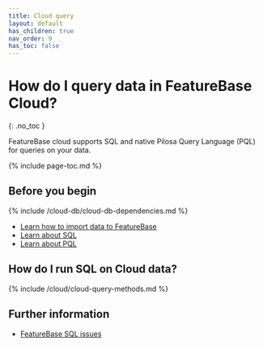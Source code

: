 ```yaml
---
title: Cloud query
layout: default
has_children: true
nav_order: 9
has_toc: false
---
```


# How do I query data in FeatureBase Cloud?
{: .no_toc }

FeatureBase cloud supports SQL and native Pilosa Query Language (PQL) for queries on your data.

{% include page-toc.md %}

## Before you begin

{% include /cloud-db/cloud-db-dependencies.md %}
* [Learn how to import data to FeatureBase](/docs/cloud/cloud-ingest/cloud-ingest-manage)
* [Learn about SQL](/docs/sql-guide/sql-guide-home)
* [Learn about PQL](/docs/pql-guide/pql-home)

## How do I run SQL on Cloud data?

{% include /cloud/cloud-query-methods.md %}

## Further information

* [FeatureBase SQL issues](/docs/sql-guide/issues/sql-guide-issues)
